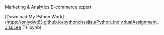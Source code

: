 Marketing & Analytics
E-commerce expert


[Download My Python Work](https://onlydwt88.github.io/pythonclassjisu/Python_IndividualAssignment_JisuLee (1).ipynb)
